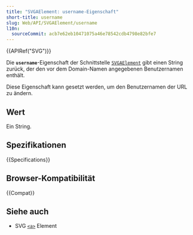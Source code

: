 ```yaml
---
title: "SVGAElement: username-Eigenschaft"
short-title: username
slug: Web/API/SVGAElement/username
l10n:
  sourceCommit: acb7e62eb10471075a46e78542cdb4798e82bfe7
---
```


{{APIRef("SVG")}}

Die **`username`**-Eigenschaft der Schnittstelle [`SVGAElement`](/de/docs/Web/API/SVGAElement) gibt einen String zurück, der den vor dem Domain-Namen angegebenen Benutzernamen enthält.

Diese Eigenschaft kann gesetzt werden, um den Benutzernamen der URL zu ändern.

## Wert

Ein String.

## Spezifikationen

{{Specifications}}

## Browser-Kompatibilität

{{Compat}}

## Siehe auch

- SVG [`<a>`](/de/docs/Web/HTML/Reference/Elements/a) Element
